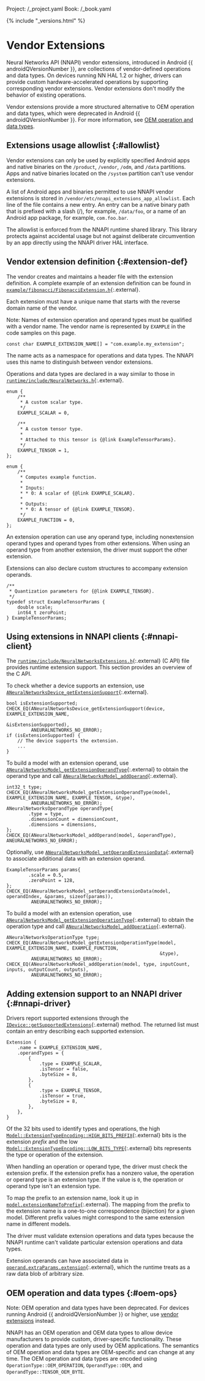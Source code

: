 Project: /_project.yaml
Book: /_book.yaml

{% include "_versions.html" %}

<!--
  Copyright 2019 The Android Open Source Project

  Licensed under the Apache License, Version 2.0 (the "License");
  you may not use this file except in compliance with the License.
  You may obtain a copy of the License at

      http://www.apache.org/licenses/LICENSE-2.0

  Unless required by applicable law or agreed to in writing, software
  distributed under the License is distributed on an "AS IS" BASIS,
  WITHOUT WARRANTIES OR CONDITIONS OF ANY KIND, either express or implied.
  See the License for the specific language governing permissions and
  limitations under the License.
-->

# Vendor Extensions

Neural Networks API (NNAPI) vendor extensions, introduced in
Android {{ androidQVersionNumber }}, are
collections of vendor-defined operations and data types. On devices running NN
HAL 1.2 or higher, drivers can provide custom hardware-accelerated operations by
supporting corresponding vendor extensions. Vendor extensions don't modify the
behavior of existing operations.

Vendor extensions provide a more structured alternative to OEM operation and
data types, which were deprecated in Android {{ androidQVersionNumber }}.
For more information, see
[OEM operation and data types](#oem-ops).

## Extensions usage allowlist {:#allowlist}

Vendor extensions can only be used by explicitly specified Android apps and
native binaries on the `/product`, `/vendor`, `/odm`, and `/data` partitions.
Apps and native binaries located on the `/system` partition can't use vendor
extensions.

A list of Android apps and binaries permitted to use NNAPI vendor extensions is
stored in `/vendor/etc/nnapi_extensions_app_allowlist`. Each line of the file
contains a new entry. An entry can be a native binary path that is prefixed with
a slash (/), for example, `/data/foo`, or a name of an Android app package, for
example, `com.foo.bar`.

The allowlist is enforced from the NNAPI runtime shared library. This library
protects against accidental usage but not against deliberate circumvention by
an app directly using the NNAPI driver HAL interface.

## Vendor extension definition {:#extension-def}

The vendor creates and maintains a header file with the extension definition. A
complete example of an extension definition can be found in
[`example/fibonacci/FibonacciExtension.h`](https://android.googlesource.com/platform/frameworks/ml/+/refs/heads/master/nn/extensions/example/fibonacci/FibonacciExtension.h){:.external}.

Each extension must have a unique name that starts with the reverse domain name
of the vendor.

Note: Names of extension operation and operand types must be qualified with a
vendor name. The vendor name is represented by `EXAMPLE` in the code samples on
this page.

```
const char EXAMPLE_EXTENSION_NAME[] = "com.example.my_extension";
```

The name acts as a namespace for operations and data types. The NNAPI uses this
name to distinguish between vendor extensions.

Operations and data types are declared in a way similar to those in
[`runtime/include/NeuralNetworks.h`](https://android.googlesource.com/platform/frameworks/ml/+/refs/heads/master/nn/runtime/include/NeuralNetworks.h){:.external}.

```
enum {
    /**
     * A custom scalar type.
     */
    EXAMPLE_SCALAR = 0,

    /**
     * A custom tensor type.
     *
     * Attached to this tensor is {@link ExampleTensorParams}.
     */
    EXAMPLE_TENSOR = 1,
};

enum {
    /**
     * Computes example function.
     *
     * Inputs:
     * * 0: A scalar of {@link EXAMPLE_SCALAR}.
     *
     * Outputs:
     * * 0: A tensor of {@link EXAMPLE_TENSOR}.
     */
    EXAMPLE_FUNCTION = 0,
};
```

An extension operation can use any operand type, including nonextension operand
types and operand types from other extensions. When using an operand type from
another extension, the driver must support the other extension.

Extensions can also declare custom structures to accompany extension operands.

```
/**
 * Quantization parameters for {@link EXAMPLE_TENSOR}.
 */
typedef struct ExampleTensorParams {
    double scale;
    int64_t zeroPoint;
} ExampleTensorParams;
```

## Using extensions in NNAPI clients {:#nnapi-client}

The
[`runtime/include/NeuralNetworksExtensions.h`](https://android.googlesource.com/platform/frameworks/ml/+/refs/heads/master/nn/runtime/include/NeuralNetworksExtensions.h){:.external}
(C API) file provides runtime extension support. This section provides an
overview of the C API.

To check whether a device supports an extension, use
[`ANeuralNetworksDevice_getExtensionSupport`](https://android.googlesource.com/platform/frameworks/ml/+/refs/heads/master/nn/runtime/include/NeuralNetworksExtensions.h#53){:.external}.

```
bool isExtensionSupported;
CHECK_EQ(ANeuralNetworksDevice_getExtensionSupport(device, EXAMPLE_EXTENSION_NAME,
                                                   &isExtensionSupported),
         ANEURALNETWORKS_NO_ERROR);
if (isExtensionSupported) {
    // The device supports the extension.
    ...
}
```

To build a model with an extension operand, use
[`ANeuralNetworksModel_getExtensionOperandType`](https://android.googlesource.com/platform/frameworks/ml/+/refs/heads/master/nn/runtime/include/NeuralNetworksExtensions.h#71){:.external}
to obtain the operand type and call
[`ANeuralNetworksModel_addOperand`](https://developer.android.com/ndk/reference/group/neural-networks#aneuralnetworksmodel_addoperand){:.external}.

```
int32_t type;
CHECK_EQ(ANeuralNetworksModel_getExtensionOperandType(model, EXAMPLE_EXTENSION_NAME, EXAMPLE_TENSOR, &type),
         ANEURALNETWORKS_NO_ERROR);
ANeuralNetworksOperandType operandType{
        .type = type,
        .dimensionCount = dimensionCount,
        .dimensions = dimensions,
};
CHECK_EQ(ANeuralNetworksModel_addOperand(model, &operandType), ANEURALNETWORKS_NO_ERROR);
```

Optionally, use
[`ANeuralNetworksModel_setOperandExtensionData`](https://android.googlesource.com/platform/frameworks/ml/+/refs/heads/master/nn/runtime/include/NeuralNetworksExtensions.h#109){:.external}
to associate additional data with an extension operand.

```
ExampleTensorParams params{
        .scale = 0.5,
        .zeroPoint = 128,
};
CHECK_EQ(ANeuralNetworksModel_setOperandExtensionData(model, operandIndex, &params, sizeof(params)),
         ANEURALNETWORKS_NO_ERROR);
```

To build a model with an extension operation, use
[`ANeuralNetworksModel_getExtensionOperationType`](https://android.googlesource.com/platform/frameworks/ml/+/refs/heads/master/nn/runtime/include/NeuralNetworksExtensions.h#90){:.external}
to obtain the operation type and call
[`ANeuralNetworksModel_addOperation`](https://developer.android.com/ndk/reference/group/neural-networks#aneuralnetworksmodel_addoperation){:.external}.

```
ANeuralNetworksOperationType type;
CHECK_EQ(ANeuralNetworksModel_getExtensionOperationType(model, EXAMPLE_EXTENSION_NAME, EXAMPLE_FUNCTION,
                                                        &type),
         ANEURALNETWORKS_NO_ERROR);
CHECK_EQ(ANeuralNetworksModel_addOperation(model, type, inputCount, inputs, outputCount, outputs),
         ANEURALNETWORKS_NO_ERROR);
```

## Adding extension support to an NNAPI driver {:#nnapi-driver}

Drivers report supported extensions through the
[`IDevice::getSupportedExtensions`](https://android.googlesource.com/platform/hardware/interfaces/+/refs/heads/master/neuralnetworks/1.2/IDevice.hal#101){:.external}
method. The returned list must contain an entry describing each supported
extension.

```
Extension {
    .name = EXAMPLE_EXTENSION_NAME,
    .operandTypes = {
        {
            .type = EXAMPLE_SCALAR,
            .isTensor = false,
            .byteSize = 8,
        },
        {
            .type = EXAMPLE_TENSOR,
            .isTensor = true,
            .byteSize = 8,
        },
    },
}
```

Of the 32 bits used to identify types and operations, the high
[`Model::ExtensionTypeEncoding::HIGH_BITS_PREFIX`](https://android.googlesource.com/platform/hardware/interfaces/+/refs/heads/master/neuralnetworks/1.2/types.hal#5058){:.external}
bits is the extension
_prefix_ and the low
[`Model::ExtensionTypeEncoding::LOW_BITS_TYPE`](https://android.googlesource.com/platform/hardware/interfaces/+/refs/heads/master/neuralnetworks/1.2/types.hal#5059){:.external}
bits represents the type or operation
of the extension.

When handling an operation or operand type, the driver must check the extension
prefix. If the extension prefix has a nonzero value, the operation or operand
type is an extension type. If the value is `0`, the operation or operand type
isn't an extension type.

To map the prefix to an extension name, look it up in
[`model.extensionNameToPrefix`](https://android.googlesource.com/platform/hardware/interfaces/+/refs/heads/master/neuralnetworks/1.2/types.hal#5028){:.external}.
The mapping from the prefix to the extension name is a one-to-one correspondence
(bijection) for a given model. Different prefix values might correspond to the
same extension name in different models.

The driver must validate extension operations and data types because the NNAPI
runtime can't validate particular extension operations and data types.

Extension operands can have associated data in
[`operand.extraParams.extension`](https://android.googlesource.com/platform/hardware/interfaces/+/refs/heads/master/neuralnetworks/1.2/types.hal#4941){:.external},
which the runtime treats as a raw data blob of arbitrary size.

## OEM operation and data types {:#oem-ops}

Note: OEM operation and data types have been deprecated. For devices running
Android {{ androidQVersionNumber }} or higher, use
[vendor extensions](/devices/neural-networks/vendor-extensions)
instead.

NNAPI has an OEM operation and OEM data types to allow
device manufacturers to provide custom, driver-specific functionality. These
operation and data types are only used by OEM applications. The semantics of OEM
operation and data types are OEM-specific and can change at any time. The OEM
operation and data types are encoded using `OperationType::OEM_OPERATION`,
`OperandType::OEM`, and `OperandType::TENSOR_OEM_BYTE`.
